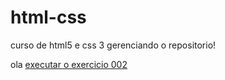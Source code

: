 # html-css
 curso de html5 e css 3
gerenciando o repositorio!

ola
<a href=" https://lucassantan.github.io/html-css/exercicios/ex002/index.html">executar o exercicio 002</a>
